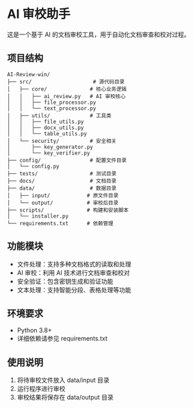 # AI 审校助手

这是一个基于 AI 的文档审校工具，用于自动化文档审查和校对过程。

## 项目结构

```
AI-Review-win/
├── src/                    # 源代码目录
│   ├── core/              # 核心业务逻辑
│   │   ├── ai_review.py   # AI 审校核心
│   │   ├── file_processor.py
│   │   └── text_processor.py
│   ├── utils/             # 工具类
│   │   ├── file_utils.py
│   │   ├── docx_utils.py
│   │   └── table_utils.py
│   └── security/          # 安全相关
│       ├── key_generator.py
│       └── key_verifier.py
├── config/                # 配置文件目录
│   └── config.py
├── tests/                 # 测试目录
├── docs/                  # 文档目录
├── data/                  # 数据目录
│   ├── input/            # 原文件目录
│   └── output/           # 审校后目录
├── scripts/              # 构建和安装脚本
│   └── installer.py
└── requirements.txt      # 依赖管理
```

## 功能模块

- 文件处理：支持多种文档格式的读取和处理
- AI 审校：利用 AI 技术进行文档审查和校对
- 安全验证：包含密钥生成和验证功能
- 文本处理：支持智能分段、表格处理等功能

## 环境要求

- Python 3.8+
- 详细依赖请参见 requirements.txt

## 使用说明

1. 将待审校文件放入 data/input 目录
2. 运行程序进行审校
3. 审校结果将保存在 data/output 目录 